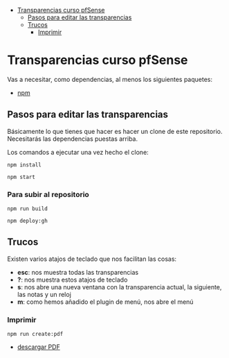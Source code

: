 <!-- MDTOC maxdepth:6 firsth1:1 numbering:0 flatten:0 bullets:1 updateOnSave:1 -->

- [Transparencias curso pfSense](#transparencias-curso-pfsense)   
   - [Pasos para editar las transparencias](#pasos-para-editar-las-transparencias)   
   - [Trucos](#trucos)   
      - [Imprimir](#imprimir)   

<!-- /MDTOC -->
# Transparencias curso pfSense

Vas a necesitar, como dependencias, al menos los siguientes paquetes:
* [npm](https://www.npmjs.com/)


## Pasos para editar las transparencias
Básicamente lo que tienes que hacer es hacer un clone de este repositorio. Necesitarás las dependencias puestas arriba.

Los comandos a ejecutar una vez hecho el clone:

```
npm install

npm start

```

### Para subir al repositorio


```
npm run build

npm deploy:gh

```



## Trucos
Existen varios atajos de teclado que nos facilitan las cosas:
* **esc**: nos muestra todas las transparencias
* **?**: nos muestra estos atajos de teclado
* **s**: nos abre una nueva ventana con la transparencia actual, la siguiente, las notas y un reloj
* **m**: como hemos añadido el plugin de menú, nos abre el menú

### Imprimir

``` 
npm run create:pdf
```

* [descargar PDF](https://irontec.github.io/slides-pfsense/pfsense-slides.pdf)

